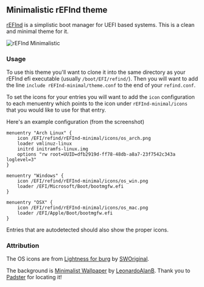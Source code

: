 ## Minimalistic rEFInd theme

[rEFInd](http://www.rodsbooks.com/refind/) is a simplistic boot manager for UEFI
based systems. This is a clean and minimal theme for it.

![rEFInd Minimalistic](http://i.imgur.com/3bMG6U7.png)

### Usage

To use this theme you'll want to clone it into the same directory as your rEFInd
efi executable (usually `/boot/EFI/refind/`). Then you will want to add the line
`include rEFInd-minimal/theme.conf` to the end of your `refind.conf`.

To set the icons for your entries you will want to add the `icon` configuration
to each menuentry which points to the icon under `rEFInd-minimal/icons` that you
would like to use for that entry.

Here's an example configuration (from the screenshot)

```nginx
menuentry "Arch Linux" {
	icon /EFI/refind/rEFInd-minimal/icons/os_arch.png
	loader vmlinuz-linux
	initrd initramfs-linux.img
	options "rw root=UUID=dfb2919d-ff78-48db-a8a7-23f7542c343a loglevel=3"
}

menuentry "Windows" {
	icon /EFI/refind/rEFInd-minimal/icons/os_win.png
	loader /EFI/Microsoft/Boot/bootmgfw.efi
}

menuentry "OSX" {
	icon /EFI/refind/rEFInd-minimal/icons/os_mac.png
	loader /EFI/Apple/Boot/bootmgfw.efi
}
```

Entries that are autodetected should also show the proper icons.

### Attribution

The OS icons are from [Lightness for burg](http://sworiginal.deviantart.com/art/Lightness-for-burg-181461810)
by [SWOriginal](http://sworiginal.deviantart.com/).

The background is [Minimalist
Wallpaper](http://leonardoalanb.deviantart.com/art/Minimalist-wallpaper-295519786)
by [LeonardoAIanB](http://leonardoalanb.deviantart.com/). Thank you to
[Padster](https://github.com/theRealPadster) for locating it!
